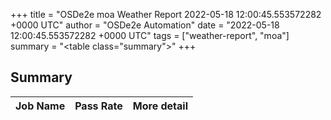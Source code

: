 +++
title = "OSDe2e moa Weather Report 2022-05-18 12:00:45.553572282 +0000 UTC"
author = "OSDe2e Automation"
date = "2022-05-18 12:00:45.553572282 +0000 UTC"
tags = ["weather-report", "moa"]
summary = "<table class=\"summary\"></table>"
+++
## Summary

| Job Name | Pass Rate | More detail |
|----------|-----------|-------------|




